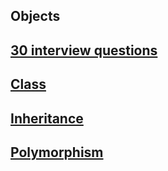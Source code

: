## Objects
## [30 interview questions](https://leetcode.com/discuss/interview-question/3828150/oops-cheatsheet-for-interviews-30-questions)
## [Class]() 
## [Inheritance]()  
## [Polymorphism]() 
